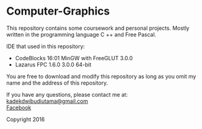# Computer-Graphics

This repository contains some coursework and personal projects. Mostly written in the programming language C ++ and Free Pascal.

IDE that used in this repository:
- CodeBlocks 16:01 MinGW with FreeGLUT 3.0.0
- Lazarus FPC 1.6.0 3.0.0 64-bit

You are free to download and modify this repository as long as you omit my name and the address of this repository.

If you have any questions, please contact me at:<br>
kadekdwibudiutama@gmail.com<br>
<a href="https://fb.com/kadek.cielers">Facebook</a><br>

Copyright 2016

